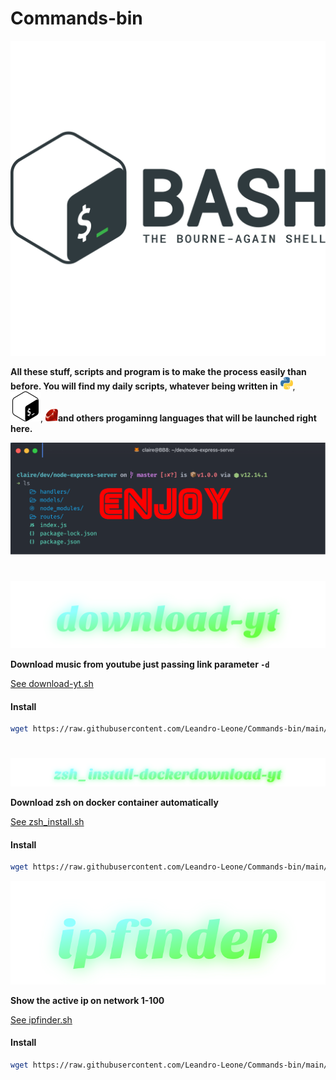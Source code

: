 
# Commands-bin

<img src="/src/img/svgviewer-output-bash-logo.svg">

**All these stuff, scripts and program is to make the process easily than before. You will find my daily scripts, whatever being written in** <img src="/src/img/svgviewer-output -python3.svg" width="20" height="20">, <img src="/src/img/svgviewer-output.svg">, <img src="/src/img/svgviewer-output-ruby.svg" width="20" height="20">**and others progaminng languages that will be launched right here.**

<img src="/src/img/terminal_enjoy.png">

#

<img src="/src/img/download-yt.svg">

**Download music from youtube just passing link parameter `-d`**

[See download-yt.sh](https://github.com/Leandro-Leone/Commands-bin/blob/main/download-yt/download-yt.sh)

#### Install
```bash
wget https://raw.githubusercontent.com/Leandro-Leone/Commands-bin/main/download-yt/download-yt.sh
```

#

<img src="/src/img/zsh_install-dockerdownload-yt.svg">

**Download zsh on docker container automatically**

[See zsh_install.sh](https://github.com/Leandro-Leone/Commands-bin/blob/main/zsh_install-docker/zsh_install.sh)

#### Install
```bash
wget https://raw.githubusercontent.com/Leandro-Leone/Commands-bin/main/zsh_install-docker/zsh_install.sh
```

<img src="/src/img/ipfinder.svg">

**Show the active ip on network 1-100**


[See ipfinder.sh](https://github.com/Leandro-Leone/Commands-bin/tree/main/ipfinder)


#### Install
```bash
wget https://raw.githubusercontent.com/Leandro-Leone/Commands-bin/main/ipfinder/ipfinder.sh
```


